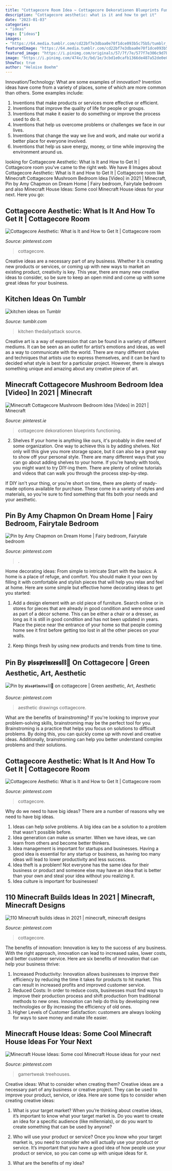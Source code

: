 ```yaml
---
title: "Cottagecore Room Idea ~ Cottagecore Dekorationen Blueprints Functioning"
description: "Cottagecore aesthetic: what is it and how to get it"
date: "2023-01-03"
categories:
- "ideas"
tags: ["ideas"]
images:
- "https://64.media.tumblr.com/cd22bf7e3dbaa0e70f1dce093b5c75b5/tumblr_pnm6peAKBJ1wzuri8_540.jpg"
featuredImage: "https://64.media.tumblr.com/cd22bf7e3dbaa0e70f1dce093b5c75b5/tumblr_pnm6peAKBJ1wzuri8_540.jpg"
featured_image: "https://i.pinimg.com/originals/57/7f/7e/577f7e306c9d7b76e00f45841eb844f3.jpg"
image: "https://i.pinimg.com/474x/3c/bd/1e/3cbd1e0cafb1366de487a52de0e01dfb.jpg"
ShowToc: true
author: "Heloise Boehm"
---
```



Innovation/Technology: What are some examples of innovation?
Invention ideas have come from a variety of places, some of which are more common than others. Some examples include:
1. Inventions that make products or services more effective or efficient. 
2. Inventions that improve the quality of life for people or groups. 
3. Inventions that make it easier to do something or improve the process used to do it. 
4. Inventions that help us overcome problems or challenges we face in our lives. 
5. Inventions that change the way we live and work, and make our world a better place for everyone involved. 
6. Inventions that help us save energy, money, or time while improving the environment around us.

	

		
looking for Cottagecore Aesthetic: What is It and How to Get It | Cottagecore room you've came to the right web. We have 8 Images about Cottagecore Aesthetic: What is It and How to Get It | Cottagecore room like Minecraft Cottagecore Mushroom Bedroom Idea [Video] in 2021 | Minecraft, Pin by Amy Chapmon on Dream Home | Fairy bedroom, Fairytale bedroom and also Minecraft House Ideas: Some cool Minecraft House ideas for your next. Here you go:
		
    
## Cottagecore Aesthetic: What Is It And How To Get It | Cottagecore Room

<img loading=lazy src="https://i.pinimg.com/736x/83/b2/d2/83b2d2a10767ab989319d18ab6b20dd9.jpg" onerror="this.onerror=null;this.src='https://tse3.mm.bing.net/th?id=OIP.xiQsHQklF3hTPA3MoXQI5AHaLH&amp;pid=15.1';" alt="Cottagecore Aesthetic: What is It and How to Get It | Cottagecore room">

_Source: pinterest.com_

>cottagecore. 

	

Creative ideas are a necessary part of any business. Whether it is creating new products or services, or coming up with new ways to market an existing product, creativity is key. This year, there are many new creative ideas to consider, so be sure to keep an open mind and come up with some great ideas for your business.

    
## Kitchen Ideas On Tumblr

<img loading=lazy src="https://64.media.tumblr.com/cd22bf7e3dbaa0e70f1dce093b5c75b5/tumblr_pnm6peAKBJ1wzuri8_540.jpg" onerror="this.onerror=null;this.src='https://tse1.mm.bing.net/th?id=OIP.Gxw3NDiM4XczwrjACC-GbwHaHS&amp;pid=15.1';" alt="kitchen ideas on Tumblr">

_Source: tumblr.com_

>kitchen thedailyattack source. 

	

Creative art is a way of expression that can be found in a variety of different mediums. It can be seen as an outlet for artist’s emotions and ideas, as well as a way to communicate with the world. There are many different styles and techniques that artists use to express themselves, and it can be hard to decided what style is best for a particular project. However, there is always something unique and amazing about any creative piece of art.

    
## Minecraft Cottagecore Mushroom Bedroom Idea [Video] In 2021 | Minecraft

<img loading=lazy src="https://i.pinimg.com/736x/56/09/73/5609732d914c9d13de4804b3b401c535.jpg" onerror="this.onerror=null;this.src='https://tse3.mm.bing.net/th?id=OIP.KbERXld9JXRqkBRep2iMKwHaHa&amp;pid=15.1';" alt="Minecraft Cottagecore Mushroom Bedroom Idea [Video] in 2021 | Minecraft">

_Source: pinterest.ie_

>cottagecore dekorationen blueprints functioning. 

	

2. Shelves
If your home is anything like ours, it's probably in dire need of some organization. One way to achieve this is by adding shelves. Not only will this give you more storage space, but it can also be a great way to show off your personal style.
There are many different ways that you can go about adding shelves to your home. If you're handy with tools, you might want to try DIY-ing them. There are plenty of online tutorials and videos that can walk you through the process step-by-step.

If DIY isn't your thing, or you're short on time, there are plenty of ready-made options available for purchase. These come in a variety of styles and materials, so you're sure to find something that fits both your needs and your aesthetic.

    
## Pin By Amy Chapmon On Dream Home | Fairy Bedroom, Fairytale Bedroom

<img loading=lazy src="https://i.pinimg.com/originals/57/7f/7e/577f7e306c9d7b76e00f45841eb844f3.jpg" onerror="this.onerror=null;this.src='https://tse1.mm.bing.net/th?id=OIP.gZBU-mzAX6d1B4z60lBccQHaJk&amp;pid=15.1';" alt="Pin by Amy Chapmon on Dream Home | Fairy bedroom, Fairytale bedroom">

_Source: pinterest.com_

>. 

	

Home decorating ideas: From simple to intricate
Start with the basics: A home is a place of refuge, and comfort. You should make it your own by filling it with comfortable and stylish pieces that will help you relax and feel at home. Here are some simple but effective home decorating ideas to get you started:
1. Add a design element with an old piece of furniture. Search online or in stores for pieces that are already in good condition and were once used as part of a décor scheme. This can be either a chair or a dresser, as long as it is still in good condition and has not been updated in years. Place the piece near the entrance of your home so that people coming home see it first before getting too lost in all the other pieces on your walls.

2. Keep things fresh by using new products and trends from time to time.

    
## Pin By 𝖕𝖎𝖘𝖘𝖕𝖗𝖎𝖓𝖈𝖊𝖘𝖘⛓🖤 On Cottagecore | Green Aesthetic, Art, Aesthetic

<img loading=lazy src="https://i.pinimg.com/originals/1c/ad/ac/1cadac8307953dfb6ea49a9f962ce977.jpg" onerror="this.onerror=null;this.src='https://tse3.mm.bing.net/th?id=OIP.3ZPGNCF7LfPPwYzFPA_nrAHaHY&amp;pid=15.1';" alt="Pin by 𝖕𝖎𝖘𝖘𝖕𝖗𝖎𝖓𝖈𝖊𝖘𝖘⛓🖤 on cottagecore | Green aesthetic, Art, Aesthetic">

_Source: pinterest.com_

>aesthetic drawings cottagecore. 

	

What are the benefits of brainstroming?
If you're looking to improve your problem-solving skills, brainstroming may be the perfect tool for you. Brainstroming is a practice that helps you focus on solutions to difficult problems. By doing this, you can quickly come up with novel and creative ideas. Additionally, brainstroming can help you better understand complex problems and their solutions.

    
## Cottagecore Aesthetic: What Is It And How To Get It | Cottagecore Room

<img loading=lazy src="https://i.pinimg.com/originals/83/b2/d2/83b2d2a10767ab989319d18ab6b20dd9.png" onerror="this.onerror=null;this.src='https://tse1.mm.bing.net/th?id=OIP.64LTxK_PQWeKUuP-YsPjfQHaLH&amp;pid=15.1';" alt="Cottagecore Aesthetic: What is It and How to Get It | Cottagecore room">

_Source: pinterest.com_

>cottagecore. 

	

Why do we need to have big ideas?
There are a number of reasons why we need to have big ideas. 
1. Ideas can help solve problems. A big idea can be a solution to a problem that wasn't possible before. 
2. Idea generation can make us smarter. When we have ideas, we can learn from others and become better thinkers. 
3. Idea management is important for startups and businesses. Having a good idea is essential for any startup or business, as having too many ideas will lead to lower productivity and less success. 
4. Idea theft is a problem! Not everyone has the same idea for their business or product and someone else may have an idea that is better than your own and steal your idea without you realizing it. 
5. Idea culture is important for businesses!

    
## 110 Minecraft Builds Ideas In 2021 | Minecraft, Minecraft Designs

<img loading=lazy src="https://i.pinimg.com/474x/3c/bd/1e/3cbd1e0cafb1366de487a52de0e01dfb.jpg" onerror="this.onerror=null;this.src='https://tse4.mm.bing.net/th?id=OIP.Y_Ym3-aKOlL6NMrU8Zzq3QAAAA&amp;pid=15.1';" alt="110 Minecraft builds ideas in 2021 | minecraft, minecraft designs">

_Source: pinterest.com_

>cottagecore. 

	

The benefits of innovation:
Innovation is key to the success of any business. With the right approach, innovation can lead to increased sales, lower costs, and better customer service. Here are six benefits of innovation that can help your business thrive: 
1. Increased Productivity: Innovation allows businesses to improve their efficiency by reducing the time it takes for products to hit market. This can result in increased profits and improved customer service. 
2. Reduced Costs: In order to reduce costs, businesses must find ways to improve their production process and shift production from traditional methods to new ones. Innovation can help do this by developing new technologies or By increasing the efficiency of old ones. 
3. Higher Levels of Customer Satisfaction: customers are always looking for ways to save money and make life easier.

    
## Minecraft House Ideas: Some Cool Minecraft House Ideas For Your Next

<img loading=lazy src="https://i.pinimg.com/736x/81/0a/fa/810afa30901527f53686174c957fc705.jpg" onerror="this.onerror=null;this.src='https://tse2.mm.bing.net/th?id=OIP.e-ixxcBdrn5RT-M1oOa7pwHaEl&amp;pid=15.1';" alt="Minecraft House Ideas: Some cool Minecraft House ideas for your next">

_Source: pinterest.com_

>gamertweak treehouses. 

	

Creative ideas: What to consider when creating them?
Creative ideas are a necessary part of any business or creative project. They can be used to improve your product, service, or idea. Here are some tips to consider when creating creative ideas:
1. What is your target market? When you’re thinking about creative ideas, it’s important to know what your target market is. Do you want to create an idea for a specific audience (like millennials), or do you want to create something that can be used by anyone?

2. Who will use your product or service? Once you know who your target market is, you need to consider who will actually use your product or service. It’s important that you have a good idea of how people use your product or service, so you can come up with unique ideas for it.

3. What are the benefits of my idea?


